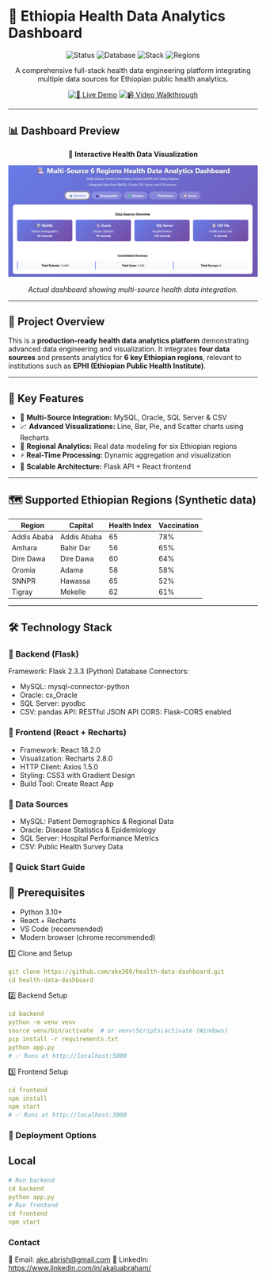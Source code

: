 # 🏥 Ethiopia Health Data Analytics Dashboard

<div align="center">

![Status](https://img.shields.io/badge/Status-Ready_for_Deployment-brightgreen)
![Database](https://img.shields.io/badge/Database-MySQL%20%7C%20Oracle%20%7C%20SQL%20Server%20%7C%20CSV-blue)
![Stack](https://img.shields.io/badge/Stack-Flask%20%7C%20React%20%7C%20Recharts-orange)
![Regions](https://img.shields.io/badge/Regions-6_Ethiopian_Regions-success)

A comprehensive full-stack health data engineering platform integrating multiple data sources for Ethiopian public health analytics.

[![🚀 Live Demo](https://img.shields.io/badge/%F0%9F%9A%80_Live_Demo-Click_Here-purple)](https://your-live-demo-link)
[![📹 Video Walkthrough](https://img.shields.io/badge/%F0%9F%93%B9_Video_Walkthrough-Watch_Here-red)](https://your-video-link)

</div>

---

## 📊 Dashboard Preview
<div align="center">

🎯 **Interactive Health Data Visualization**

![Dashboard Screenshot](screenshot/ScreenshotDashboard.png)

_Actual dashboard showing multi-source health data integration._

</div>

---

## 🌟 Project Overview
This is a **production-ready health data analytics platform** demonstrating advanced data engineering and visualization. It integrates **four data sources** and presents analytics for **6 key Ethiopian regions**, relevant to institutions such as **EPHI (Ethiopian Public Health Institute)**.

---

## 🎯 Key Features
- 🔗 **Multi-Source Integration:** MySQL, Oracle, SQL Server & CSV
- 📈 **Advanced Visualizations:** Line, Bar, Pie, and Scatter charts using Recharts
- 🏥 **Regional Analytics:** Real data modeling for six Ethiopian regions
- ⚡ **Real-Time Processing:** Dynamic aggregation and visualization
- 🧱 **Scalable Architecture:** Flask API + React frontend

---

## 🗺️ Supported Ethiopian Regions (Synthetic data)

| Region        | Capital       | Health Index | Vaccination |
|----------------|----------------|---------------|--------------|
| Addis Ababa   | Addis Ababa   | 65 | 78% |
| Amhara        | Bahir Dar     | 56 | 65% |
| Dire Dawa     | Dire Dawa     | 60 | 64% |
| Oromia        | Adama         | 58 | 58% |
| SNNPR         | Hawassa       | 65 | 52% |
| Tigray        | Mekelle       | 62 | 61% |

---

## 🛠️ Technology Stack

### 🔹 Backend (Flask)
Framework: Flask 2.3.3 (Python)
Database Connectors:
  - MySQL: mysql-connector-python
  - Oracle: cx_Oracle
  - SQL Server: pyodbc
  - CSV: pandas
API: RESTful JSON API
CORS: Flask-CORS enabled

### 🔹 Frontend (React + Recharts)
  - Framework: React 18.2.0
  - Visualization: Recharts 2.8.0
  - HTTP Client: Axios 1.5.0
  - Styling: CSS3 with Gradient Design
  - Build Tool: Create React App

### 🔹 Data Sources
  - MySQL: Patient Demographics & Regional Data
  - Oracle: Disease Statistics & Epidemiology
  - SQL Server: Hospital Performance Metrics
  - CSV: Public Health Survey Data

### 🚀 Quick Start Guide
## 🔧 Prerequisites
 - Python 3.10+
 - React + Recharts
 - VS Code (recommended)
 - Modern browser (chrome recommended)

1️⃣ Clone and Setup
```yaml
git clone https://github.com/ake369/health-data-dashboard.git
cd health-data-dashboard
```
2️⃣ Backend Setup
```yaml
cd backend
python -m venv venv
source venv/bin/activate  # or venv\Scripts\activate (Windows)
pip install -r requirements.txt
python app.py
# ✅ Runs at http://localhost:5000
```
3️⃣ Frontend Setup
```yaml
cd frontend
npm install
npm start
# ✅ Runs at http://localhost:3000
```

### 🚀 Deployment Options
## Local
```yaml
# Run backend
cd backend 
python app.py
# Run frontend
cd frontend 
npm start
```

### Contact
📧 Email: ake.abrish@gmail.com
💼 LinkedIn: https://www.linkedin.com/in/akaluabraham/